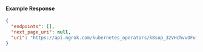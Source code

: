 <!-- Code generated for API Clients. DO NOT EDIT. -->

#### Example Response

```json
{
  "endpoints": [],
  "next_page_uri": null,
  "uri": "https://api.ngrok.com/kubernetes_operators/k8sop_32VHchvvOFuf6hV1BDCZaDKjXil/bound_endpoints"
}
```
